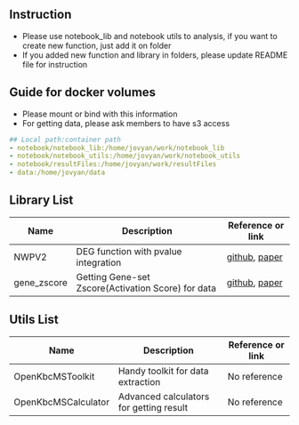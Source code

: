 ## Instruction
* Please use notebook_lib and notebook utils to analysis, if you want to create new function, just add it on folder
* If you added new function and library in folders, please update README file for instruction

## Guide for docker volumes
* Please mount or bind with this information
* For getting data, please ask members to have s3 access 
```yaml
## Local path:container path
- notebook/notebook_lib:/home/jovyan/work/notebook_lib
- notebook/notebook_utils:/home/jovyan/work/notebook_utils
- notebook/resultFiles:/home/jovyan/work/resultFiles
- data:/home/jovyan/data
```

## Library List
| Name | Description | Reference or link |
|---------|---------|---------|
| NWPV2 | DEG function with pvalue integration | [github](https://github.com/swiri021/NWPV2), [paper](https://www.ncbi.nlm.nih.gov/pmc/articles/PMC3135688/) |
| gene_zscore | Getting Gene-set Zscore(Activation Score) for data | [github](https://github.com/swiri021/Threaded_gsZscore), [paper](https://genomebiology.biomedcentral.com/articles/10.1186/gb-2006-7-10-r93) |


## Utils List
| Name | Description | Reference or link |
|---------|---------|---------|
| OpenKbcMSToolkit | Handy toolkit for data extraction | No reference |
| OpenKbcMSCalculator | Advanced calculators for getting result | No reference |